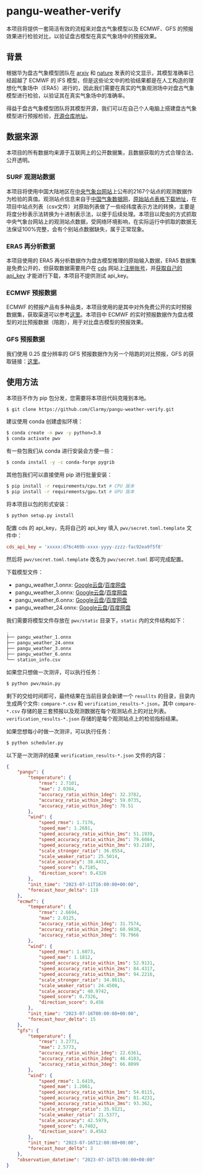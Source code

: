 # pangu-weather-verify
本项目将提供一套简洁有效的流程来对盘古气象模型以及 ECMWF、GFS 的预报效果进行检验对比，以验证盘古模型在真实气象场中的预报效果。

## 背景
根据华为盘古气象模型团队在 [arxiv](https://arxiv.org/abs/2211.02556) 和 [nature](https://www.nature.com/articles/s41586-023-06185-3) 发表的论文显示，其模型准确率已经超越了 ECMWF 的 IFS 模型，但是这些论文中的检验结果都是在人工构造的理想化气象场中（ERA5）进行的，因此我们需要在真实的气象观测场中对盘古气象模型进行检验，以验证其在真实气象场中的准确率。

得益于盘古气象模型团队将其模型开源，我们可以在自己个人电脑上搭建盘古气象模型进行预报检验，[开源仓库地址](https://github.com/198808xc/Pangu-Weather)。

## 数据来源
本项目的所有数据均来源于互联网上的公开数据集，且数据获取的方式合理合法、公开透明。
### SURF 观测站数据
本项目将使用中国大陆地区在[中央气象台网站](http://www.nmc.cn/)上公布的2167个站点的观测数据作为检验的真值。观测站点信息来自于[中国气象数据网](http://data.cma.cn/Market/Detail/code/A.0012.0001/type/0.html)，[原始站点表格下载地址](http://image.data.cma.cn/static/doc/market/China_SURF_Station.xlsx)，在项目中站点列表（csv文件）对原始列表做了一些经纬度表示方法的转换，主要是将度分秒表示法转换为十进制表示法，以便于后续处理。本项目以爬虫的方式抓取中央气象台网站上的观测站点数据，受网络环境影响，在实际运行中抓取的数据无法保证100%完整，会有个别站点数据缺失，属于正常现象。

### ERA5 再分析数据
本项目使用的 ERA5 再分析数据作为盘古模型推理的原始输入数据，ERA5 数据集是免费公开的，但获取数据需要用户在 [cds](https://cds.climate.copernicus.eu/#!/home) 网站上[注册账号](https://cds.climate.copernicus.eu/user/register)，并[获取自己的 api_key](https://cds.climate.copernicus.eu/api-how-to) 才能进行下载，本项目不提供测试 api_key。

### ECMWF 预报数据
ECMWF 的预报产品有多种品类，本项目使用的是其中对外免费公开的实时预报数据集，获取渠道可以参考[这里](https://confluence.ecmwf.int/display/DAC/ECMWF+open+data:+real-time+forecasts)。本项目中 ECMWF 的实时预报数据作为盘古模型的对比预报数据（陪跑），用于对比盘古模型的预报效果。

### GFS 预报数据
我们使用 0.25 度分辨率的 GFS 预报数据作为另一个陪跑的对比预报，GFS 的获取链接：[这里](https://nomads.ncep.noaa.gov/gribfilter.php?ds=gfs_0p25_1hr)。

## 使用方法
本项目不作为 pip 包分发，您需要将本项目代码克隆到本地。
```bash
$ git clone https://github.com/Clarmy/pangu-weather-verify.git
```
建议使用 conda 创建虚拟环境：
```bash
$ conda create -n pwv -y python=3.8
$ conda activate pwv
```
有一些包我们从 conda 进行安装会方便一些：
```bash
$ conda install -y -c conda-forge pygrib
```
其他包我们可以直接使用 pip 进行批量安装：
```bash
$ pip install -r requirements/cpu.txt # CPU 版本
$ pip install -r requirements/gpu.txt # GPU 版本
```
将本项目以包的形式安装：
```bash
$ python setup.py install
```

配置 cds 的 api_key，先将自己的 api_key 填入 `pwv/secret.toml.template` 文件中：
```toml
cds_api_key = 'xxxxx:d76c469b-xxxx-yyyy-zzzz-fac92ea9f5f8'
```
然后将 `pwv/secret.toml.template` 改名为 `pwv/secret.toml` 即可完成配置。

下载模型文件：
* pangu_weather_1.onnx: [Google云盘](https://drive.google.com/file/d/1fg5jkiN_5dHzKb-5H9Aw4MOmfILmeY-S/view?usp=share_link)/[百度网盘](https://pan.baidu.com/s/1M7SAigVsCSH8hpw6DE8TDQ?pwd=ie0h)
* pangu_weather_3.onnx: [Google云盘](https://drive.google.com/file/d/1EdoLlAXqE9iZLt9Ej9i-JW9LTJ9Jtewt/view?usp=share_link)/[百度网盘](https://pan.baidu.com/s/197fZsoiCqZYzKwM7tyRrfg?pwd=gmcl)
* pangu_weather_6.onnx: [Google云盘](https://drive.google.com/file/d/1a4XTktkZa5GCtjQxDJb_fNaqTAUiEJu4/view?usp=share_link)/[百度网盘](https://pan.baidu.com/s/1q7IB7tNjqIwoGC7KVMPn4w?pwd=vxq3)
* pangu_weather_24.onnx: [Google云盘](https://drive.google.com/file/d/1lweQlxcn9fG0zKNW8ne1Khr9ehRTI6HP/view?usp=share_link)/[百度网盘](https://pan.baidu.com/s/179q2gkz2BrsOR6g3yfTVQg?pwd=eajy)

我们需要将模型文件存放在 `pwv/static` 目录下，`static` 内的文件结构如下：
```bash
.
├── pangu_weather_1.onnx
├── pangu_weather_24.onnx
├── pangu_weather_3.onnx
├── pangu_weather_6.onnx
└── station_info.csv
```

如果您只想做一次测评，可以执行任务：
```bash
$ python pwv/main.py
```
剩下的交给时间即可，最终结果在当前目录会新建一个 `resullts` 的目录，目录内生成两个文件: `compare-*.csv` 和 `verification_results-*.json`，其中 `compare-*.csv` 存储的是三套预报以及观测数据在每个观测站点上的对比列表。`verification_results-*.json` 存储的是每个观测站点上的检验指标结果。

如果您想每小时做一次测评，可以执行任务：
```bash
$ python scheduler.py
```

以下是一次测评的结果 `verification_results-*.json` 文件的内容：
```json
{
    "pangu": {
        "temperature": {
            "rmse": 2.7101,
            "mae": 2.0384,
            "accuracy_ratio_within_1deg": 32.3782,
            "accuracy_ratio_within_2deg": 59.0735,
            "accuracy_ratio_within_3deg": 78.51
        },
        "wind": {
            "speed_rmse": 1.7176,
            "speed_mae": 1.2681,
            "speed_accuracy_ratio_within_1ms": 51.1939,
            "speed_accuracy_ratio_within_2ms": 79.6084,
            "speed_accuracy_ratio_within_3ms": 93.2187,
            "scale_stronger_ratio": 36.0554,
            "scale_weaker_ratio": 25.5014,
            "scale_accuracy": 38.4432,
            "speed_score": 0.7185,
            "direction_score": 0.4326
        },
        "init_time": "2023-07-11T16:00:00+00:00",
        "forecast_hour_delta": 119
    },
    "ecmwf": {
        "temperature": {
            "rmse": 2.6694,
            "mae": 2.0125,
            "accuracy_ratio_within_1deg": 31.7574,
            "accuracy_ratio_within_2deg": 60.9838,
            "accuracy_ratio_within_3deg": 78.7966
        },
        "wind": {
            "speed_rmse": 1.6073,
            "speed_mae": 1.1812,
            "speed_accuracy_ratio_within_1ms": 52.9131,
            "speed_accuracy_ratio_within_2ms": 84.4317,
            "speed_accuracy_ratio_within_3ms": 94.2216,
            "scale_stronger_ratio": 34.8615,
            "scale_weaker_ratio": 24.4508,
            "scale_accuracy": 40.9742,
            "speed_score": 0.7326,
            "direction_score": 0.456
        },
        "init_time": "2023-07-16T00:00:00+00:00",
        "forecast_hour_delta": 15
    },
    "gfs": {
        "temperature": {
            "rmse": 3.2771,
            "mae": 2.5773,
            "accuracy_ratio_within_1deg": 22.6361,
            "accuracy_ratio_within_2deg": 46.4183,
            "accuracy_ratio_within_3deg": 66.8099
        },
        "wind": {
            "speed_rmse": 1.6419,
            "speed_mae": 1.2061,
            "speed_accuracy_ratio_within_1ms": 54.0115,
            "speed_accuracy_ratio_within_2ms": 81.4231,
            "speed_accuracy_ratio_within_3ms": 93.362,
            "scale_stronger_ratio": 35.9121,
            "scale_weaker_ratio": 21.5377,
            "scale_accuracy": 42.5979,
            "speed_score": 0.7402,
            "direction_score": 0.4563
        },
        "init_time": "2023-07-16T12:00:00+00:00",
        "forecast_hour_delta": 3
    },
    "observation_datetime": "2023-07-16T15:00:00+00:00"
}
```
